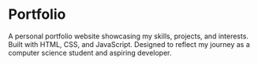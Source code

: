 # Portfolio

A personal portfolio website showcasing my skills, projects, and interests. Built with HTML, CSS, and JavaScript. Designed to reflect my journey as a computer science student and aspiring developer.
